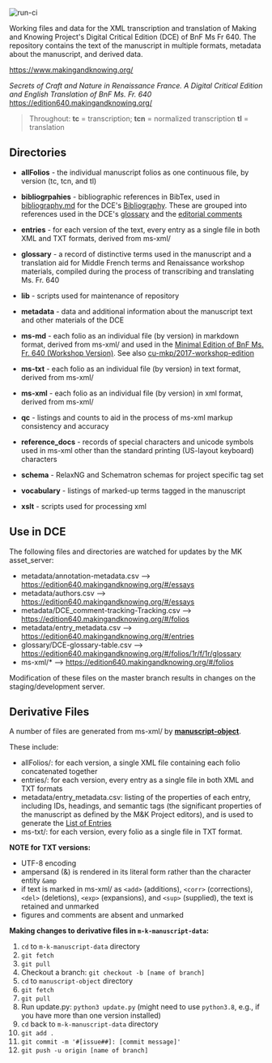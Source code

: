 ![run-ci](https://github.com/cu-mkp/m-k-manuscript-data/workflows/run-ci/badge.svg)

Working files and data for the XML transcription and translation of Making and Knowing Project's Digital Critical Edition (DCE) of BnF Ms Fr 640. The repository contains the text of the manuscript in multiple formats, metadata about the manuscript, and derived data.

https://www.makingandknowing.org/

_Secrets of Craft and Nature in Renaissance France. A Digital Critical Edition and English Translation of BnF Ms. Fr. 640_
https://edition640.makingandknowing.org/


> Throughout: **tc** = transcription; **tcn** = normalized transcription **tl** = translation


## Directories

- **allFolios** - the individual manuscript folios as one continuous file, by version (tc, tcn, and tl)

- **bibliogrpahies** - bibliographic references in BibTex, used in [bibliography.md](https://github.com/cu-mkp/edition-webpages/blob/master/docs/resources/bibliography.md) for the DCE's [Bibliography](https://edition640.makingandknowing.org/#/content/resources/bibliography). These are grouped into references used in the DCE's [glossary](https://github.com/cu-mkp/m-k-manuscript-data/blob/master/glossary/DCE-glossary-table.csv) and the [editorial comments](https://github.com/cu-mkp/m-k-manuscript-data/blob/master/metadata/DCE_comment-tracking-Tracking.csv)

- **entries** - for each version of the text, every entry as a single file in both XML and TXT formats, derived from ms-xml/

- **glossary** - a record of distinctive terms used in the manuscript and a translation aid for Middle French terms and Renaissance workshop materials, compiled during the process of transcribing and translating Ms. Fr. 640

- **lib** - scripts used for maintenance of repository

- **metadata** - data and additional information about the manuscript text and other materials of the DCE

- **ms-md** - each folio as an individual file (by version) in markdown format, derived from ms-xml/ and used in the [Minimal Edition of BnF Ms. Fr. 640 (Workshop Version)](https://cu-mkp.github.io/2017-workshop-edition/). See also [cu-mkp/2017-workshop-edition](https://github.com/cu-mkp/2017-workshop-edition)

- **ms-txt** - each folio as an individual file (by version) in text format, derived from ms-xml/

- **ms-xml** - each folio as an individual file (by version) in xml format, derived from ms-xml/

- **qc** - listings and counts to aid in the process of ms-xml markup consistency and accuracy

- **reference_docs** - records of special characters and unicode symbols used in ms-xml other than the standard printing (US-layout keyboard) characters

- **schema** - RelaxNG and Schematron schemas for project specific tag set

- **vocabulary** - listings of marked-up terms tagged in the manuscript 

- **xslt** - scripts used for processing xml
  
## Use in DCE

The following files and directories are watched for updates by the MK asset_server:

- metadata/annotation-metadata.csv --> https://edition640.makingandknowing.org/#/essays
- metadata/authors.csv --> https://edition640.makingandknowing.org/#/essays
- metadata/DCE_comment-tracking-Tracking.csv --> https://edition640.makingandknowing.org/#/folios
- metadata/entry_metadata.csv --> https://edition640.makingandknowing.org/#/entries
- glossary/DCE-glossary-table.csv --> https://edition640.makingandknowing.org/#/folios/1r/f/1r/glossary
- ms-xml/* --> https://edition640.makingandknowing.org/#/folios

Modification of these files on the master branch results in changes on the staging/development server.


## Derivative Files

A number of files are generated from ms-xml/ by **[manuscript-object](https://github.com/cu-mkp/manuscript-object)**. 

These include:
- allFolios/: for each version, a single XML file containing each folio concatenated together
- entries/: for each version, every entry as a single file in both XML and TXT formats
- metadata/entry_metadata.csv: listing of the properties of each entry, including IDs, headings, and semantic tags (the significant properties of the manuscript as defined by the M&K Project editors), and is used to generate the [List of Entries](https://edition640.makingandknowing.org/#/entries)
- ms-txt/: for each version, every folio as a single file in TXT format. 

**NOTE for TXT versions:** 
- UTF-8 encoding
- ampersand (&) is rendered in its literal form rather than the character entity `&amp`
- if text is marked in ms-xml/ as `<add>` (additions), `<corr>` (corrections), `<del>` (deletions), `<exp>` (expansions), and `<sup>` (supplied), the text is retained and unmarked
- figures and comments are absent and unmarked

**Making changes to derivative files in `m-k-manuscript-data`:**

1. `cd` to `m-k-manuscript-data` directory
2. `git fetch`
3. `git pull`
4. Checkout a branch: `git checkout -b [name of branch]`
5. `cd` to `manuscript-object` directory
6. `git fetch`
7. `git pull`
8. Run update.py: `python3 update.py` (might need to use `python3.8`, e.g., if you have more than one version installed)
9. `cd` back to `m-k-manuscript-data` directory
10. `git add .`
11. `git commit -m '#[issue##]: [commit message]'`
12. `git push -u origin [name of branch]`
